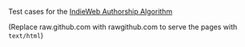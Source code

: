 Test cases for the [IndieWeb Authorship Algorithm](http://indiewebcamp.com/authorship)

(Replace raw.github.com with rawgithub.com to serve the pages with `text/html`)
